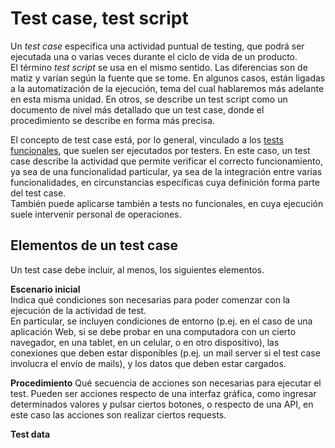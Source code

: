 # Test case, test script
Un _test case_ especifica una actividad puntual de testing, que podrá ser ejecutada una o varias veces durante el ciclo de vida de un producto.  
El término _test script_ se usa en el mismo sentido. Las diferencias son de matiz y varían según la fuente que se tome. 
En algunos casos, están ligadas a la automatización de la ejecución, tema del cual hablaremos más adelante en esta misma unidad. 
En otros, se describe un test script como un documento de nivel más detallado que un test case, donde el procedimiento se describe en forma más precisa.

El concepto de test case está, por lo general, vinculado a los [tests funcionales](./tipos-documentacion.md), que suelen ser ejecutados por testers. En este caso, un test case describe la actividad que permite verificar el correcto funcionamiento, ya sea de una funcionalidad particular, ya sea de la integración entre varias funcionalidades, en circunstancias específicas cuya definición forma parte del test case.  
También puede aplicarse también a tests no funcionales, en cuya ejecución suele intervenir personal de operaciones.


## Elementos de un test case
Un test case debe incluir, al menos, los siguientes elementos.

**Escenario inicial**  
Indica qué condiciones son necesarias para poder comenzar con la ejecución de la actividad de test.  
En particular, se incluyen condiciones de entorno (p.ej. en el caso de una aplicación Web, si se debe probar en una computadora con un cierto navegador, en una tablet, en un celular, o en otro dispositivo), las conexiones que deben estar disponibles (p.ej. un mail server si el test case involucra el envío de mails), y los datos que deben estar cargados.

**Procedimiento**
Qué secuencia de acciones son necesarias para ejecutar el test. Pueden ser acciones respecto de una interfaz gráfica, como ingresar determinados valores y pulsar ciertos botones, o respecto de una API, en este caso las acciones son realizar ciertos requests.

**Test data**
